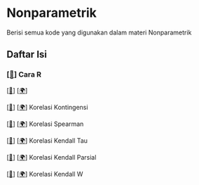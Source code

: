 # Nonparametrik

Berisi semua kode yang digunakan dalam materi Nonparametrik

## Daftar Isi

### [[📂](Cara%20R)] Cara R

[[🔎](Cara%20R/Cara%20R%20.R)]
[[🌍]()] 
 

[[🔎](Cara%20R/Cara%20R%20Korelasi%20Kontingensi.R)]
[[🌍](https://www.belajarstatistics.com/blog/2020/09/28/cara-r-korelasi-kontingensi/)] 
 Korelasi Kontingensi

[[🔎](Cara%20R/Cara%20R%20Korelasi%20Spearman.R)]
[[🌍](https://www.belajarstatistics.com/blog/2020/10/05/cara-r-korelasi-spearman/)] 
 Korelasi Spearman

[[🔎](Cara%20R/Cara%20R%20Korelasi%20Kendall%20Tau.R)]
[[🌍](https://www.belajarstatistics.com/blog/2020/10/12/cara-r-korelasi-kendall-tau/)] 
 Korelasi Kendall Tau

[[🔎](Cara%20R/Korelasi%20Kendall%20Parsial.R)]
[[🌍](https://www.belajarstatistics.com/blog/2020/10/23/cara-r-korelasi-kendall-parsial/)] 
 Korelasi Kendall Parsial

[[🔎](Cara%20R/Korelasi%20Kendall%20W.R)] 
[[🌍](https://www.belajarstatistics.com/blog/2020/10/25/cara-r-korelasi-kendall-w/)] 
 Korelasi Kendall W